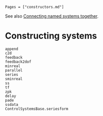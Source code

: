 ```@index
Pages = ["constructors.md"]
```

See also [Connecting named systems together](https://juliacontrol.github.io/RobustAndOptimalControl.jl/dev/#Connecting-systems-together).
# Constructing systems

```@docs
append
c2d
feedback
feedback2dof
minreal
parallel
series
sminreal
ss
tf
zpk
delay
pade
ssdata
ControlSystemsBase.seriesform
```
